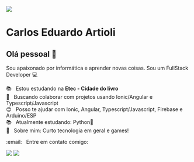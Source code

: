 <img width="auto" src="https://linkedinbackground.com/download/Coding-Website-Layout.jpg">


# Carlos Eduardo Artioli

## Olá pessoal 👋
Sou apaixonado por informática e aprender novas coisas.
Sou um FullStack Developer :computer:

 :books:  &nbsp; Estou estudando na **Etec - Cidade do livro**
 <br/> :purple_heart: &nbsp; Buscando colaborar com projetos usando Ionic/Angular e Typescript/Javascript
 <br/> :blush: &nbsp; Posso te ajudar com Ionic, Angular, Typescript/Javascript, Firebase e Arduino/ESP
 <br/> :books: &nbsp; Atualmente estudando: Python🐍
 <br/> 💬  &nbsp; Sobre mim: Curto tecnologia em geral e games!

<p align="left">
  :email: &nbsp; Entre em contato comigo:
</p>

<p align="left">
  <a href="mailto:caduartioli@gmail.com" alt="Gmail">
  <img src="https://img.shields.io/badge/-Gmail-FF0000?style=flat-square&labelColor=FF0000&logo=gmail&logoColor=white&link=" /></a>

  <a href="https://www.linkedin.com/in/carlos-eduardo-artioli/" alt="Linkedin">
  <img src="https://img.shields.io/badge/-Linkedin-0e76a8?style=flat-square&logo=Linkedin&logoColor=white&link=" /></a>
</p>

